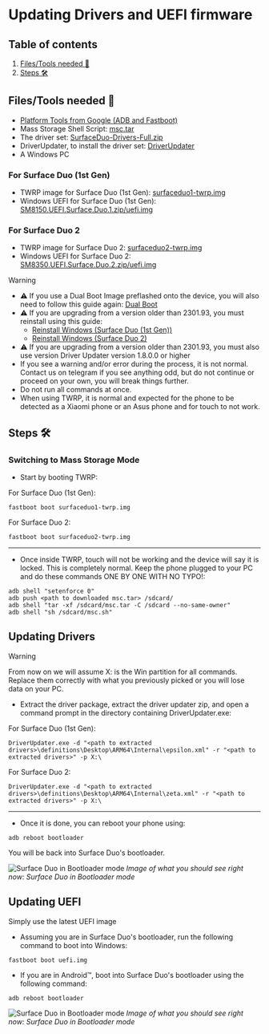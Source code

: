 # Updating Drivers and UEFI firmware

## Table of contents
1. [Files/Tools needed 📃](#filestools-needed-📃)
4. [Steps 🛠️](#steps-🛠️)

## Files/Tools needed 📃

- [Platform Tools from Google (ADB and Fastboot)](https://developer.android.com/studio/releases/platform-tools)
- Mass Storage Shell Script: [msc.tar](https://github.com/WOA-Project/SurfaceDuo-Guides/raw/main/InstallWindows/Files/msc.tar)
- The driver set: [SurfaceDuo-Drivers-Full.zip](https://github.com/WOA-Project/SurfaceDuo-Drivers/releases/latest)
- DriverUpdater, to install the driver set: [DriverUpdater](https://github.com/WOA-Project/DriverUpdater/releases/latest)
- A Windows PC

### For Surface Duo (1st Gen)

- TWRP image for Surface Duo (1st Gen): [surfaceduo1-twrp.img](https://github.com/WOA-Project/SurfaceDuo-Guides/raw/main/InstallWindows/Files/surfaceduo1-twrp.img)
- Windows UEFI for Surface Duo (1st Gen): [SM8150.UEFI.Surface.Duo.1.zip/uefi.img](https://github.com/WOA-Project/SurfaceDuoPkg/releases/latest)

### For Surface Duo 2

- TWRP image for Surface Duo 2: [surfaceduo2-twrp.img](https://github.com/WOA-Project/SurfaceDuo-Guides/raw/main/InstallWindows/Files/surfaceduo2-twrp.img)
- Windows UEFI for Surface Duo 2: [SM8350.UEFI.Surface.Duo.2.zip/uefi.img](https://github.com/WOA-Project/SurfaceDuoPkg/releases/latest)

> [!WARNING]
> - ⚠️ If you use a Dual Boot Image preflashed onto the device, you will also need to follow this guide again: [Dual Boot](../InstallWindows/DualBoot-SurfaceDuo.md)
> - ⚠️ If you are upgrading from a version older than 2301.93, you must reinstall using this guide:
>     - [Reinstall Windows (Surface Duo (1st Gen))](https://github.com/WOA-Project/SurfaceDuo-Guides/blob/main/InstallWindows/ReinstallWindows-SurfaceDuo1.md)
>     - [Reinstall Windows (Surface Duo 2)](https://github.com/WOA-Project/SurfaceDuo-Guides/blob/main/InstallWindows/ReinstallWindows-SurfaceDuo2.md)
> - ⚠️ If you are upgrading from a version older than 2301.93, you must also use version Driver Updater version 1.8.0.0 or higher
> - If you see a warning and/or error during the process, it is not normal. Contact us on telegram if you see anything odd, but do not continue or proceed on your own, you will break things further.
> - Do not run all commands at once.
> - When using TWRP, it is normal and expected for the phone to be detected as a Xiaomi phone or an Asus phone and for touch to not work.

## Steps 🛠️

### Switching to Mass Storage Mode

- Start by booting TWRP:

For Surface Duo (1st Gen):

```batch
fastboot boot surfaceduo1-twrp.img
```

For Surface Duo 2:

```batch
fastboot boot surfaceduo2-twrp.img
```

---

- Once inside TWRP, touch will not be working and the device will say it is locked. This is completely normal. Keep the phone plugged to your PC and do these commands ONE BY ONE WITH NO TYPO!:

```batch
adb shell "setenforce 0"
adb push <path to downloaded msc.tar> /sdcard/
adb shell "tar -xf /sdcard/msc.tar -C /sdcard --no-same-owner"
adb shell "sh /sdcard/msc.sh"
```

## Updating Drivers

> [!WARNING]
> From now on we will assume X: is the Win partition for all commands. Replace them correctly with what you previously picked or you will lose data on your PC.

- Extract the driver package, extract the driver updater zip, and open a command prompt in the directory containing DriverUpdater.exe:

For Surface Duo (1st Gen):

```batch
DriverUpdater.exe -d "<path to extracted drivers>\definitions\Desktop\ARM64\Internal\epsilon.xml" -r "<path to extracted drivers>" -p X:\
```

For Surface Duo 2:

```batch
DriverUpdater.exe -d "<path to extracted drivers>\definitions\Desktop\ARM64\Internal\zeta.xml" -r "<path to extracted drivers>" -p X:\
```

---

- Once it is done, you can reboot your phone using:

```batch
adb reboot bootloader
```

You will be back into Surface Duo's bootloader.

![Surface Duo in Bootloader mode](https://github.com/WOA-Project/SurfaceDuo-Guides/assets/3755345/eb19d500-4849-4ded-bd0c-894e4ac56486)
_Image of what you should see right now: Surface Duo in Bootloader mode_

## Updating UEFI

Simply use the latest UEFI image

- Assuming you are in Surface Duo's bootloader, run the following command to boot into Windows:

```batch
fastboot boot uefi.img
```

- If you are in Android™, boot into Surface Duo's bootloader using the following command:


```batch
adb reboot bootloader
```

![Surface Duo in Bootloader mode](https://github.com/WOA-Project/SurfaceDuo-Guides/assets/3755345/eb19d500-4849-4ded-bd0c-894e4ac56486)
_Image of what you should see right now: Surface Duo in Bootloader mode_